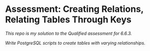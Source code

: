 # Assessment: Creating Relations, Relating Tables Through Keys

*This repo is my solution to the Qualified assessment for 6.6.3.*

*Write PostgreSQL scripts to create tables with varying relationships.*

